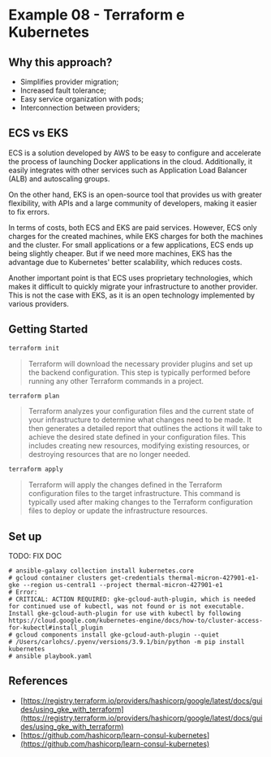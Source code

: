 # Example 08 - Terraform e Kubernetes

## Why this approach?

- Simplifies provider migration;
- Increased fault tolerance;
- Easy service organization with pods;
- Interconnection between providers;

## ECS vs EKS

ECS is a solution developed by AWS to be easy to configure and accelerate the process of launching Docker applications in the cloud. Additionally, it easily integrates with other services such as Application Load Balancer (ALB) and autoscaling groups.

On the other hand, EKS is an open-source tool that provides us with greater flexibility, with APIs and a large community of developers, making it easier to fix errors.

In terms of costs, both ECS and EKS are paid services. However, ECS only charges for the created machines, while EKS charges for both the machines and the cluster. For small applications or a few applications, ECS ends up being slightly cheaper. But if we need more machines, EKS has the advantage due to Kubernetes' better scalability, which reduces costs.

Another important point is that ECS uses proprietary technologies, which makes it difficult to quickly migrate your infrastructure to another provider. This is not the case with EKS, as it is an open technology implemented by various providers.


## Getting Started

```bash
terraform init
```

> Terraform will download the necessary provider plugins and set up the backend configuration. This step is typically performed before running any other Terraform commands in a project.

```bash
terraform plan
```

> Terraform analyzes your configuration files and the current state of your infrastructure to determine what changes need to be made. It then generates a detailed report that outlines the actions it will take to achieve the desired state defined in your configuration files. This includes creating new resources, modifying existing resources, or destroying resources that are no longer needed.

```bash
terraform apply
```

> Terraform will apply the changes defined in the Terraform configuration files to the target infrastructure. This command is typically used after making changes to the Terraform configuration files to deploy or update the infrastructure resources.

## Set up

TODO: FIX DOC

```text
# ansible-galaxy collection install kubernetes.core
# gcloud container clusters get-credentials thermal-micron-427901-e1-gke --region us-central1 --project thermal-micron-427901-e1
# Error:
# CRITICAL: ACTION REQUIRED: gke-gcloud-auth-plugin, which is needed for continued use of kubectl, was not found or is not executable. Install gke-gcloud-auth-plugin for use with kubectl by following https://cloud.google.com/kubernetes-engine/docs/how-to/cluster-access-for-kubectl#install_plugin
# gcloud components install gke-gcloud-auth-plugin --quiet
# /Users/carlohcs/.pyenv/versions/3.9.1/bin/python -m pip install kubernetes
# ansible playbook.yaml
```

## References

- [https://registry.terraform.io/providers/hashicorp/google/latest/docs/guides/using_gke_with_terraform](https://registry.terraform.io/providers/hashicorp/google/latest/docs/guides/using_gke_with_terraform)
- [https://github.com/hashicorp/learn-consul-kubernetes](https://github.com/hashicorp/learn-consul-kubernetes)
